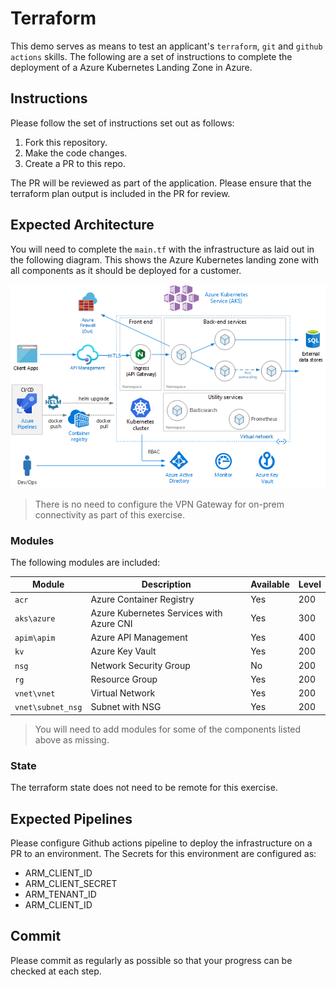 # Terraform 

This demo serves as means to test an applicant's `terraform`, `git` and `github actions` skills. The following are a set of instructions to complete the deployment of a Azure Kubernetes Landing Zone in Azure.

## Instructions

Please follow the set of instructions set out as follows:

1. Fork this repository.
2. Make the code changes.
3. Create a PR to this repo.

The PR will be reviewed as part of the application. Please ensure that the terraform plan output is included in the PR for review.

## Expected Architecture

You will need to complete the `main.tf` with the infrastructure as laid out in the following diagram. This shows the Azure Kubernetes landing zone with all components as it should be deployed for a customer.

![hybrid-network-hub-spoke](hybrid-network-hub-spoke.png)

> There is no need to configure the VPN Gateway for on-prem connectivity as part of this exercise.

### Modules

The following modules are included:

| Module            | Description                              | Available | Level |
|-------------------|------------------------------------------|-----------|-------|
| `acr`             | Azure Container Registry                 | Yes       | 200   |
| `aks\azure`       | Azure Kubernetes Services with Azure CNI | Yes       | 300   |
| `apim\apim`       | Azure API Management                     | Yes       | 400   |
| `kv`              | Azure Key Vault                          | Yes       | 200   |
| `nsg`             | Network Security Group                   | No        | 200   |
| `rg`              | Resource Group                           | Yes       | 200   |
| `vnet\vnet`       | Virtual Network                          | Yes       | 200   |
| `vnet\subnet_nsg` | Subnet with NSG                          | Yes       | 200   |

> You will need to add modules for some of the components listed above as missing.

### State

The terraform state does not need to be remote for this exercise.

## Expected Pipelines

Please configure Github actions pipeline to deploy the infrastructure on a PR to an environment. The Secrets for this environment are configured as:

* ARM_CLIENT_ID
* ARM_CLIENT_SECRET
* ARM_TENANT_ID
* ARM_CLIENT_ID

## Commit

Please commit as regularly as possible so that your progress can be checked at each step.
